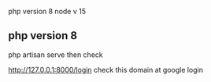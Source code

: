 php version 8
node v 15

## php version 8

php artisan serve then check

http://127.0.0.1:8000/login 
check this domain at google login
